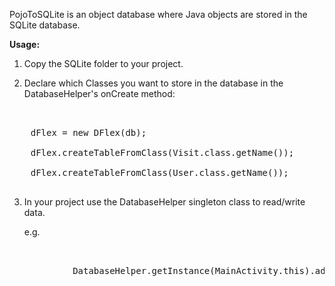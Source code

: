 PojoToSQLite is an object database where Java objects are stored in the SQLite database.

<b>Usage:</b>

1. Copy the SQLite folder to your project.

2. Declare which Classes you want to store in the database in the DatabaseHelper's onCreate method:
<pre>
	<div>
	dFlex = new DFlex(db);
	
	dFlex.createTableFromClass(Visit.class.getName());
	
	dFlex.createTableFromClass(User.class.getName());
</div>
</pre>


3. In your project use the DatabaseHelper singleton class to read/write data.

	e.g.
<pre>
    <div>
            DatabaseHelper.getInstance(MainActivity.this).addObjectToTable(lUser, User.class.getName(), true);
    </div>
</pre>

